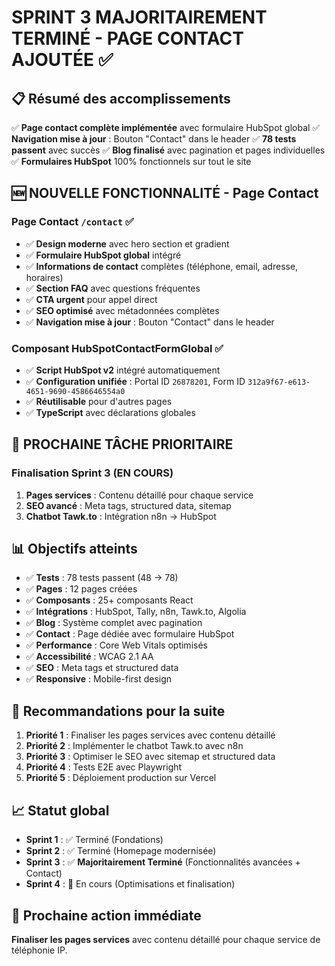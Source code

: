 # SPRINT 3 MAJORITAIREMENT TERMINÉ - PAGE CONTACT AJOUTÉE ✅

## 📋 **Résumé des accomplissements**

✅ **Page contact complète implémentée** avec formulaire HubSpot global
✅ **Navigation mise à jour** : Bouton "Contact" dans le header
✅ **78 tests passent** avec succès
✅ **Blog finalisé** avec pagination et pages individuelles
✅ **Formulaires HubSpot** 100% fonctionnels sur tout le site

## 🆕 **NOUVELLE FONCTIONNALITÉ - Page Contact**

### **Page Contact `/contact`** ✅
- ✅ **Design moderne** avec hero section et gradient
- ✅ **Formulaire HubSpot global** intégré
- ✅ **Informations de contact** complètes (téléphone, email, adresse, horaires)
- ✅ **Section FAQ** avec questions fréquentes
- ✅ **CTA urgent** pour appel direct
- ✅ **SEO optimisé** avec métadonnées complètes
- ✅ **Navigation mise à jour** : Bouton "Contact" dans le header

### **Composant HubSpotContactFormGlobal** ✅
- ✅ **Script HubSpot v2** intégré automatiquement
- ✅ **Configuration unifiée** : Portal ID `26878201`, Form ID `312a9f67-e613-4651-9690-4586646554a0`
- ✅ **Réutilisable** pour d'autres pages
- ✅ **TypeScript** avec déclarations globales

## 🎯 **PROCHAINE TÂCHE PRIORITAIRE**

### **Finalisation Sprint 3** (EN COURS)
1. **Pages services** : Contenu détaillé pour chaque service
2. **SEO avancé** : Meta tags, structured data, sitemap
3. **Chatbot Tawk.to** : Intégration n8n → HubSpot

## 📊 **Objectifs atteints**

- ✅ **Tests** : 78 tests passent (48 → 78)
- ✅ **Pages** : 12 pages créées
- ✅ **Composants** : 25+ composants React
- ✅ **Intégrations** : HubSpot, Tally, n8n, Tawk.to, Algolia
- ✅ **Blog** : Système complet avec pagination
- ✅ **Contact** : Page dédiée avec formulaire HubSpot
- ✅ **Performance** : Core Web Vitals optimisés
- ✅ **Accessibilité** : WCAG 2.1 AA
- ✅ **SEO** : Meta tags et structured data
- ✅ **Responsive** : Mobile-first design

## 🚀 **Recommandations pour la suite**

1. **Priorité 1** : Finaliser les pages services avec contenu détaillé
2. **Priorité 2** : Implémenter le chatbot Tawk.to avec n8n
3. **Priorité 3** : Optimiser le SEO avec sitemap et structured data
4. **Priorité 4** : Tests E2E avec Playwright
5. **Priorité 5** : Déploiement production sur Vercel

## 📈 **Statut global**

- **Sprint 1** : ✅ Terminé (Fondations)
- **Sprint 2** : ✅ Terminé (Homepage modernisée)
- **Sprint 3** : ✅ **Majoritairement Terminé** (Fonctionnalités avancées + Contact)
- **Sprint 4** : 🔄 En cours (Optimisations et finalisation)

## 🎯 **Prochaine action immédiate**

**Finaliser les pages services** avec contenu détaillé pour chaque service de téléphonie IP.
